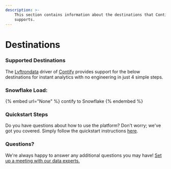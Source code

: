 ```yaml
---
description: >-
    This section contains information about the destinations that Contify
    supports.
---
```


# Destinations

### Supported Destinations

The [Lyftrondata](https://www.lyftrondata.com/) driver of [Contify](None) provides support for the below destinations for instant analytics with no engineering in just 4 simple steps.

### Snowflake Load:

{% embed url="None" %}
contify to Snowflake
{% endembed %}

### Quickstart Steps

Do you have questions about how to use the platform? Don't worry; we've got you covered. Simply follow the quickstart instructions [here](README.md).

### Questions? <a href="#questions" id="questions"></a>

We're always happy to answer any additional questions you may have! [Set up a meeting with our data experts.](https://www.lyftrondata.com/book-a-meeting/)
